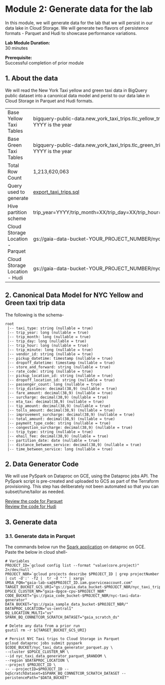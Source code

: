 # Module 2: Generate data for the lab

In this module, we will generate data for the lab that we will persist in our data lake in Cloud Storage. We will generate two flavors of persistence formats - Parquet and Hudi to showcase performance variations.
   
**Lab Module Duration:** <br>
30 minutes 

**Prerequisite:** <br>
Successful completion of prior module

## 1. About the data

We will read the New York Taxi yellow and green taxi data in BigQuery public dataset into a canonical data model and perist to our data lake in Cloud Storage in Parquet and Hudi formats. 

|  |  |
| -- |:--- |
| Base Yellow Taxi Tables |  bigquery-public-data.new_york_taxi_trips.tlc_yellow_trips_YYYY where YYYY is the year |
| Base Green Taxi Tables |  bigquery-public-data.new_york_taxi_trips.tlc_green_trips_YYYY where YYYY is the year  |
| Total Row Count | 1,213,620,063 |
| Query used to generate | [export_taxi_trips.sql](../01-scripts/bqsql/export_taxi_trips.sql) |
| Hive partition scheme |trip_year=YYYY/trip_month=XX/trip_day=XX/trip_hour=XX/trip_minute=XX|
| Cloud Storage Location - Parquet | gs://gaia-data-bucket-YOUR_PROJECT_NUMBER/nyc_taxi_trips/parquet|
| Cloud Storage Location - Hudi | gs://gaia-data-bucket-YOUR_PROJECT_NUMBER/nyc_taxi_trips/hudi|

## 2. Canonical Data Model for NYC Yellow and Green taxi trip data

The following is the schema-
```
root
 |-- taxi_type: string (nullable = true)
 |-- trip_year: long (nullable = true)
 |-- trip_month: long (nullable = true)
 |-- trip_day: long (nullable = true)
 |-- trip_hour: long (nullable = true)
 |-- trip_minute: long (nullable = true)
 |-- vendor_id: string (nullable = true)
 |-- pickup_datetime: timestamp (nullable = true)
 |-- dropoff_datetime: timestamp (nullable = true)
 |-- store_and_forward: string (nullable = true)
 |-- rate_code: string (nullable = true)
 |-- pickup_location_id: string (nullable = true)
 |-- dropoff_location_id: string (nullable = true)
 |-- passenger_count: long (nullable = true)
 |-- trip_distance: decimal(38,9) (nullable = true)
 |-- fare_amount: decimal(38,9) (nullable = true)
 |-- surcharge: decimal(38,9) (nullable = true)
 |-- mta_tax: decimal(38,9) (nullable = true)
 |-- tip_amount: decimal(38,9) (nullable = true)
 |-- tolls_amount: decimal(38,9) (nullable = true)
 |-- improvement_surcharge: decimal(38,9) (nullable = true)
 |-- total_amount: decimal(38,9) (nullable = true)
 |-- payment_type_code: string (nullable = true)
 |-- congestion_surcharge: decimal(38,9) (nullable = true)
 |-- trip_type: string (nullable = true)
 |-- ehail_fee: decimal(38,9) (nullable = true)
 |-- partition_date: date (nullable = true)
 |-- distance_between_service: decimal(38,9) (nullable = true)
 |-- time_between_service: long (nullable = true)

```

## 2. Data Generator Code

We will use PySpark on Dataproc on GCE, using the Dataproc jobs API. The PySpark script is pre-created and uploaded to GCS as part of the Terraform provisioning. This step has deliberately not been automated so that you can subset/tune/tailor as needed.<br>


[Review the code for Parquet](../01-scripts/pyspark/nyc_taxi_data_generator_parquet.py)<br>
[Review the code for Hudi](../01-scripts/pyspark/nyc_taxi_data_generator_parquet.py)<br>

## 3. Generate data

### 3.1. Generate data in Parquet 

The commands below run the [Spark application]((../01-scripts/pyspark/nyc_taxi_data_generator_parquet.py)) on dataproc on GCE.<br>
Paste the below in cloud shell-
```
# Variables
PROJECT_ID=`gcloud config list --format "value(core.project)" 2>/dev/null`
PROJECT_NBR=`gcloud projects describe $PROJECT_ID | grep projectNumber | cut -d':' -f2 |  tr -d "'" | xargs`
UMSA_FQN="gaia-lab-sa@$PROJECT_ID.iam.gserviceaccount.com"
TARGET_BUCKET_GCS_URI="gs://gaia_data_bucket-$PROJECT_NBR/nyc_taxi_trips/parquet"
DPGCE_CLUSTER_NM="gaia-dpgce-cpu-$PROJECT_NBR"
CODE_BUCKET="gs://gaia_code_bucket-$PROJECT_NBR/nyc-taxi-data-generator"
DATA_BUCKET="gs://gaia_sample_data_bucket-$PROJECT_NBR/"
DATAPROC_LOCATION="us-central1"
BQ_LOCATION_MULTI="us"
SPARK_BQ_CONNETCOR_SCRATCH_DATASET="gaia_scratch_ds"

# Delete any data from a prior run
gsutil rm -r ${TARGET_BUCKET_GCS_URI}

# Persist NYC Taxi trips to Cloud Storage in Parquet
gcloud dataproc jobs submit pyspark $CODE_BUCKET/nyc_taxi_data_generator_parquet.py \
--cluster $DPGCE_CLUSTER_NM \
--id nyc_taxi_data_generator_parquet_$RANDOM \
--region $DATAPROC_LOCATION \
--project $PROJECT_ID \
-- --projectID=$PROJECT_ID --bqScratchDataset=$SPARK_BQ_CONNETCOR_SCRATCH_DATASET --peristencePath="$DATA_BUCKET" 

```
